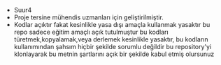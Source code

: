 * Suur4
* Proje tersine mühendis uzmanları için geliştirilmiştir.
* Kodlar açıktır fakat kesinlikle yasa dışı amaçla kullanmak yasaktır bu repo sadece eğitim amaçlı açık tutulmuştur bu kodları türetmek,kopyalamak,veya derlemek kesinlikle yasaktır, bu kodların kullanımından şahsım hiçbir şekilde sorumlu değildir bu repository'yi klonlayarak bu metnin şartlarını açık bir şekilde kabul etmiş olursunuz

